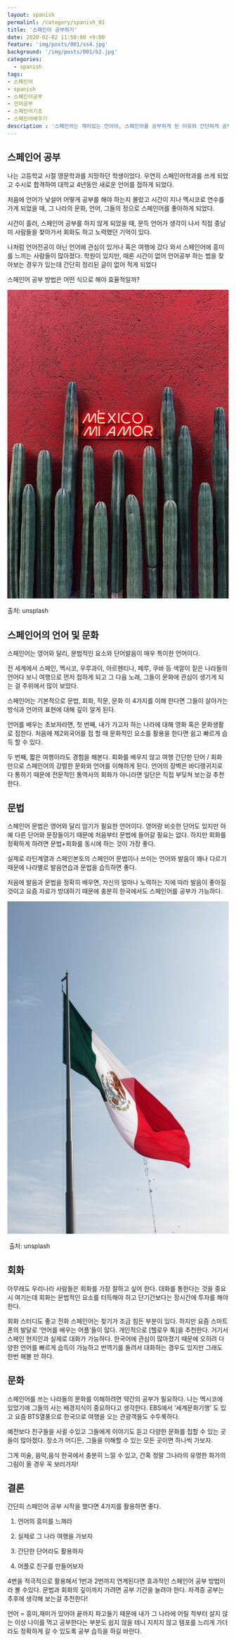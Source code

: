```yaml
---
layout: spanish
permalinl: /category/spanish_01
title: '스페인어 공부하기'
date: 2020-02-02 11:50:00 +9:00
feature: 'img/posts/001/ss4.jpg'
background: '/img/posts/001/b2.jpg'
categories:
  - spanish
tags:
- 스페인어
- spanish
- 스페인어공부
- 언어공부
- 스페인어기초
- 스페인어배우기
description : '스페인어는 재미있는 언어야, 스페인어를 공부하게 된 이유와 간단하게 공부하는 법을 나열.'
---
```


## 스페인어 공부

나는 고등학교 시절 영문학과를 지망하던 학생이었다. 우연히 스페인어학과를 쓰게 되었고 수시로 합격하여 대학교 4년동안 새로운 언어를 접하게 되었다.

처음에 언어가 낯설어 어떻게 공부를 해야 하는지 몰랐고 시간이 지나 멕시코로 연수를 가게 되었을 때, 그 나라의 문화, 언어, 그들의 정으로 스페인어를 좋아하게 되었다.

시간이 흘러, 스페인어 공부를 하지 않게 되었을 때, 문득 언어가 생각이 나서 직접 중남미 사람들을 찾아가서 회화도 하고 노력했던 기억이 있다.

나처럼 언어전공이 아닌 언어에 관심이 있거나 혹은 여행에 갔다 와서 스페인어에 흥미를 느끼는 사람들이 많아졌다. 학원이 있지만, 때론 시간이 없어 언어공부 하는 법을 찾아보는 경우가 있는데 간단히 정리된 글이 없어 적게 되었다

스페인어 공부 방법은 어떤 식으로 해야 효율적일까?



![멕시코](/img/posts/001/p1.jpg)

   출처: unsplash

##  스페인어의 언어 및 문화

스페인어는 영어와 달리, 문법적인 요소와 단어발음이 매우 특이한 언어이다.

전 세계에서 스페인, 멕시코, 우루과이, 아르헨티나, 페루, 쿠바 등 색깔이 짙은 나라들의 언어다 보니 여행으로 먼저 접하게 되고 그 다음 노래, 그들이 문화에 관심이 생기게 되는 걸 주위에서 많이 보았다.

스페인어는 기본적으로 문법, 회화, 작문, 문화 이 4가지를 이해 한다면 그들이 살아가는 방식과 언어의 표현에 대해 깊이 알게 된다.

언어를 배우는 초보자라면, 첫 번째, 내가 가고자 하는 나라에 대해 영화 혹은 문화생활로 접한다. 처음에 제2외국어를 접 할 때 문화적인 요소를 활용을 한다면 쉽고 빠르게 습득 할 수 있다.

두 번째, 짧은 여행이라도 경험을 해본다. 회화를 배우지 않고 여행 간단한 단어 / 회화 만으로 스페인어의 강렬한 문화와 언어를 이해하게 된다. 언어의 장벽은 바디랭귀지로 다 통하기 때문에 전문적인 통역사의 회화가 아니라면 일단은 직접 부딪쳐 보는걸 추천한다.



##  문법

스페인어 문법은 영어와 달리 암기가 필요한 언어이다. 영어랑 비슷한 단어도 있지만 아예 다른 단어와 문장들이기 때문에 처음부터 문법에 들어갈 필요는 없다. 하지만 회화를 정확하게 하려면 문법+회화를 동시에 하는 것이 가장 좋다.

실제로 라틴계열과 스페인본토의 스페인어 문법이나 쓰이는 언어와 발음이 꽤나 다르기 때문에 나라별로 발음연습과 문법을 습득하면 좋다.

처음에 발음과 문법을 정확히 배우면, 자신의 얼마나 노력하는 지에 따라 발음이 좋아질 것이고 요즘 자료가 방대하기 때문에 충분히 한국에서도 스페인어를 공부가 가능하다.



![멕시코](/img/posts/001/p2.jpg)

​    출처: unsplash

##  회화

아무래도 우리나라 사람들은 회화를 가장 잘하고 싶어 한다. 대화를 통한다는 것을 중요시 여기는데 회화는 문법적인 요소를 터득해야 하고 단기간보다는 장시간에 투자를 해야 한다.

회화 스터디도 좋고 전화 스페인어는 찾기가 조금 힘든 부분이 있다. 하지만 요즘 스마트 폰의 발달로 ‘언어를 배우는 어플’들이 많다. 개인적으로 [헬로우 톡]을 추천한다. 거기서 스페인 현지인과 실제로 대화가 가능하다. 한국어에 관심이 많아졌기 때문에 오히려 다양한 언어를 빠르게 습득이 가능하고 번역기를 돌려서 대화하는 경우도 있지만 그래도 한번 해볼 만 하다.



##  문화

스페인어를 쓰는 나라들의 문화를 이해하려면 약간의 공부가 필요하다. 나는 멕시코에 있었기에 그들의 사는 배경지식이 중요하다고 생각한다. EBS에서 ‘세계문화기행’ 도 있고 요즘 BTS열풍으로 한국으로 여행을 오는 관광객들도 수두룩하다.

예전보다 친구들을 사귈 수있고 그들에게 이야기도 듣고 다양한 문화를 접할 수 있는 곳들이 많아졌다. 장소가 어디든, 그들을 이해할 수 있는 모든 곳이면 하나씩 가보자.

그게 미술, 음악,음식 한국에서 충분히 느낄 수 있고, 간혹 정말 그나라의 유명한 화가의 그림이 올 경우 꼭 보러가자!



## 결론

간단히 스페인어 공부 시작을 했다면 4가지를 활용하면 좋다.

1)   언어의 흥미를 느껴라

2)   실제로 그 나라 여행을 가보자

3)   간단한 단어라도 활용하자

4)   어플로 친구를 만들어보자

4번을 적극적으로 활용해서 1번과 2번까지 연계된다면 효과적인 스페인어 공부 방법이라 볼 수있다. 문법과 회화의 깊이까지 가려면 공부 기간을 늘려야 한다. 자격증 공부는 추후에 생각해 보는걸 추천한다!

언어 = 흥미,재미가 있어야 끝까지 파고들기 때문에 내가 그 나라에 어릴 적부터 살지 않는 이상 나이를 먹고 공부한다는 부분도 쉽지 않을 테니 지치지 않고 템포를 느리게 가더라도 정확하게 갈 수 있도록 공부 습득을 하길 바란다.

